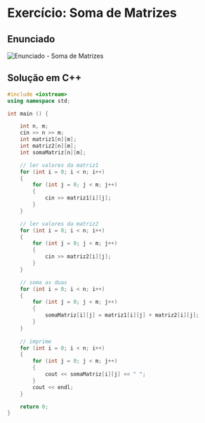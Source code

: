 # Exercício: Soma de Matrizes  

## Enunciado  
![Enunciado - Soma de Matrizes](C:/Users/gusta/Documents/GitHub/exercicios-ITP-2024.2-cpp/matrizes/soma_matriz.png)  

## Solução em C++  
```cpp
#include <iostream>
using namespace std;

int main () {

    int n, m;
    cin >> n >> m;
    int matriz1[n][m];
    int matriz2[n][m];
    int somaMatriz[n][m];

    // ler valores da matriz1
    for (int i = 0; i < n; i++)
    {
        for (int j = 0; j < m; j++)
        {
            cin >> matriz1[i][j];
        }
    }

    // ler valores da matriz2
    for (int i = 0; i < n; i++)
    {
        for (int j = 0; j < m; j++)
        {
            cin >> matriz2[i][j];
        }
    }

    // soma as duas
    for (int i = 0; i < n; i++)
    {
        for (int j = 0; j < m; j++)
        {
            somaMatriz[i][j] = matriz1[i][j] + matriz2[i][j];
        }
    }
    
    // imprime
    for (int i = 0; i < n; i++)
    {
        for (int j = 0; j < m; j++)
        {
            cout << somaMatriz[i][j] << " ";
        }
        cout << endl;
    }

    return 0;
}
